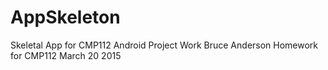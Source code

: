 # AppSkeleton
Skeletal App for CMP112 Android Project Work
Bruce Anderson 
Homework for CMP112
March 20 2015
